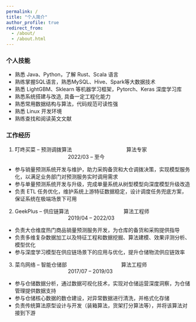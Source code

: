 ```yaml
---
permalink: /
title: "个人简介"
author_profile: true
redirect_from: 
  - /about/
  - /about.html
---
```


### 个人技能

- 熟悉 Java、Python，了解 Rust、Scala 语言
- 熟练掌握SQL语言，熟悉MySQL、Hive、Spark等大数据技术
- 熟悉 LightGBM、Sklearn 等机器学习框架，Pytorch、Keras 深度学习库
- 熟悉系统搭建与改造, 具备一定工程化能力
- 熟悉常用数据结构与算法，代码规范可读性强
- 熟悉 Linux 开发环境
- 熟练查找和阅读英文文献

### 工作经历
1. 叮咚买菜 – 预测调拨算法       &emsp;&emsp;&emsp;&emsp;&emsp;&emsp;&emsp;&emsp;&emsp;&emsp;       算法专家        &emsp;&emsp;&emsp;&emsp;&emsp;&emsp;&emsp;&emsp;&emsp;&emsp;                         2022/03 – 至今
- 参与销量预测系统开发与维护，助力采购备货和大仓调拨决策，实现模型服务化，以满足业务部门对预测服务实时调用需求 
- 参与单量预测系统开发与升级，完成单量系统从树型模型向深度模型升级改造
- 负责 ETL 任务优化，维护系统上游特征数据稳定，设计调度任务兜底方案，保证系统在极端场景下可用 
2. GeekPlus – 供应链算法  &emsp;&emsp;&emsp;&emsp;&emsp;&emsp;&emsp;&emsp;&emsp;&emsp;             算法工程师   &emsp;&emsp;&emsp;&emsp;&emsp;&emsp;&emsp;&emsp;&emsp;&emsp;                            2019/04 – 2022/03
- 负责大仓维度热门商品销量预测服务开发，为仓库的备货和采购提供指导 
- 负责多维复杂数据加工以及特征工程和数据挖掘、算法建模、效果评测分析、模型优化
- 参与深度学习模型在供应链场景下的应用与优化，提升仓储物流供应链效率
3. 菜鸟网络 – 智能仓储部   &emsp;&emsp;&emsp;&emsp;&emsp;&emsp;&emsp;&emsp;&emsp;&emsp;             算法工程师  &emsp;&emsp;&emsp;&emsp;&emsp;&emsp;&emsp;&emsp;&emsp;&emsp;                             2017/07 – 2019/03
- 参与仓储数据分析，通过数据可视化技术，实现对仓储运营深度洞察，为仓储管理提供数据支持 
- 参与仓储核心数据的数仓建设，对异常数据进行清洗，并格式化存储
- 负责传统算法原型设计与开发（装箱算法，货架打分算法等），并将该算法对接到下游
